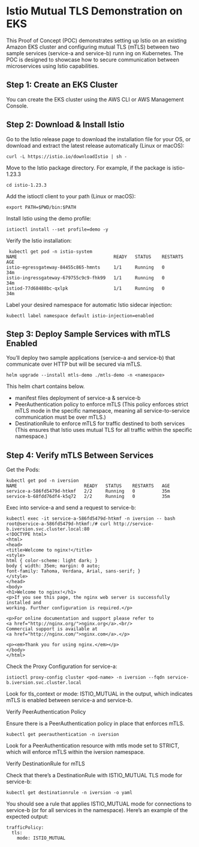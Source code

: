 
# Istio Mutual TLS Demonstration on EKS

This Proof of Concept (POC) demonstrates setting up Istio on an existing Amazon EKS cluster and configuring mutual TLS (mTLS) between two sample services (service-a and service-b) runn
ing on Kubernetes. The POC is designed to showcase how to secure communication between microservices using Istio capabilities.

## Step 1: Create an EKS Cluster
You can create the EKS cluster using the AWS CLI or AWS Management Console. 

## Step 2: Download & Install Istio

Go to the Istio release page to download the installation file for your OS, or download and extract the latest release automatically (Linux or macOS):

```
curl -L https://istio.io/downloadIstio | sh -
```
Move to the Istio package directory. For example, if the package is istio-1.23.3
```
cd istio-1.23.3
```
Add the istioctl client to your path (Linux or macOS):
```
export PATH=$PWD/bin:$PATH
```
Install Istio using the demo profile:
```
istioctl install --set profile=demo -y
```
Verify the Istio installation:
```
 kubectl get pod -n istio-system
NAME                                    READY   STATUS    RESTARTS   AGE
istio-egressgateway-84455c865-hmnts     1/1     Running   0          34m
istio-ingressgateway-679755c9c9-fhk99   1/1     Running   0          34m
istiod-77d68488bc-qxlpk                 1/1     Running   0          34m
```

Label your desired namespace for automatic Istio sidecar injection:
```
kubectl label namespace default istio-injection=enabled
```

## Step 3: Deploy Sample Services with mTLS Enabled

You’ll deploy two sample applications (service-a and service-b) that communicate over HTTP but will be secured via mTLS.

```
helm upgrade --install mtls-demo ./mtls-demo -n <namespace>
```

This helm chart contains below.
- manifest files deployment of service-a & service-b
- PeerAuthentication policy to enforce mTLS (This policy enforces strict mTLS mode in the specific namespace, meaning all service-to-service communication must be over mTLS.)
- DestinationRule to enforce mTLS for traffic destined to both services (This ensures that Istio uses mutual TLS for all traffic within the specific namespace.)


## Step 4: Verify mTLS Between Services

Get the Pods:

```
kubectl get pod -n iversion
NAME                         READY   STATUS    RESTARTS   AGE
service-a-586fd5479d-htkmf   2/2     Running   0          35m
service-b-68fdd76df4-k5q72   2/2     Running   0          35m
```

Exec into service-a and send a request to service-b:

```
kubectl exec -it service-a-586fd5479d-htkmf -n iversion -- bash
root@service-a-586fd5479d-htkmf:/# curl http://service-b.iversion.svc.cluster.local:80
<!DOCTYPE html>
<html>
<head>
<title>Welcome to nginx!</title>
<style>
html { color-scheme: light dark; }
body { width: 35em; margin: 0 auto;
font-family: Tahoma, Verdana, Arial, sans-serif; }
</style>
</head>
<body>
<h1>Welcome to nginx!</h1>
<p>If you see this page, the nginx web server is successfully installed and
working. Further configuration is required.</p>

<p>For online documentation and support please refer to
<a href="http://nginx.org/">nginx.org</a>.<br/>
Commercial support is available at
<a href="http://nginx.com/">nginx.com</a>.</p>

<p><em>Thank you for using nginx.</em></p>
</body>
</html>
```

Check the Proxy Configuration for service-a:

```
istioctl proxy-config cluster <pod-name> -n iversion --fqdn service-b.iversion.svc.cluster.local
```

Look for tls_context or mode: ISTIO_MUTUAL in the output, which indicates mTLS is enabled between service-a and service-b.

Verify PeerAuthentication Policy

Ensure there is a PeerAuthentication policy in place that enforces mTLS.

```
kubectl get peerauthentication -n iversion
```
Look for a PeerAuthentication resource with mtls mode set to STRICT, which will enforce mTLS within the iversion namespace.

Verify DestinationRule for mTLS

Check that there’s a DestinationRule with ISTIO_MUTUAL TLS mode for service-b:

```
kubectl get destinationrule -n iversion -o yaml
```
You should see a rule that applies ISTIO_MUTUAL mode for connections to service-b (or for all services in the namespace). Here’s an example of the expected output:

```
trafficPolicy:
  tls:
    mode: ISTIO_MUTUAL
```

